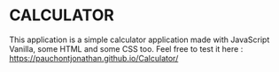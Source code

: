 # CALCULATOR

This application is a simple calculator application made with JavaScript Vanilla, some HTML and some CSS too. 
Feel free to test it here : https://pauchontjonathan.github.io/Calculator/